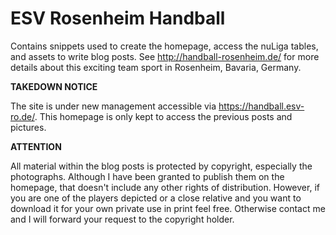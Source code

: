 # ESV Rosenheim Handball

Contains snippets used to create the homepage, access the nuLiga tables, and assets to write blog posts. See http://handball-rosenheim.de/ for more details about this exciting team sport in Rosenheim, Bavaria, Germany.

**TAKEDOWN NOTICE**

The site is under new management accessible via https://handball.esv-ro.de/. This homepage is only kept to access the previous posts and pictures.

**ATTENTION**

All material within the blog posts is protected by copyright, especially the photographs. Although I have been granted to publish them on the homepage, that doesn't include any other rights of distribution. However, if you are one of the players depicted or a close relative and you want to download it for your own private use in print feel free. Otherwise contact me and I will forward your request to the copyright holder.
